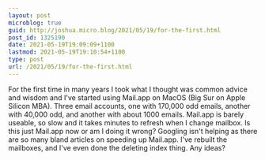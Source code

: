 ```yaml
---
layout: post
microblog: true
guid: http://joshua.micro.blog/2021/05/19/for-the-first.html
post_id: 1325190
date: 2021-05-19T19:09:09+1100
lastmod: 2021-05-19T19:10:54+1100
type: post
url: /2021/05/19/for-the-first.html
---
```

For the first time in many years I took what I thought was common advice and wisdom and I've started using Mail.app on MacOS (Big Sur on Apple Silicon MBA). Three email accounts, one with 170,000 odd emails, another with 40,000 odd, and another with about 1000 emails. Mail.app is barely useable, so slow and it takes minutes to refresh when I change mailbox. Is this just Mail.app now or am I doing it wrong? Googling isn't helping as there are so many bland articles on speeding up Mail.app. I've rebuilt the mailboxes, and I've even done the deleting index thing. Any ideas?
